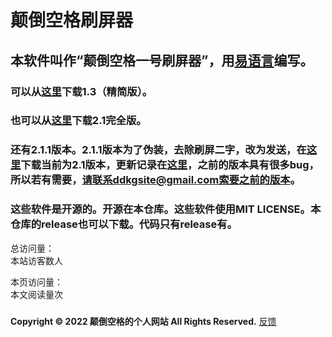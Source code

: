 # 颠倒空格刷屏器
## 本软件叫作“颠倒空格一号刷屏器”，用[易语言](http://www.dywt.com.cn/)编写。

### 可以从[这里](https://diandaokongge.github.io/sp/1.3.exe)下载1.3（精简版）。
### 也可以从[这里](https://diandaokongge.github.io/sp/2.1.exe)下载2.1完全版。
### 还有2.1.1版本。2.1.1版本为了伪装，去除刷屏二字，改为发送，在[这里](https://diandaokongge.github.io/sp/2.1.1.exe)下载当前为2.1版本，更新记录在[这里](https://diandaokongge.github.io/sp/update.md)，之前的版本具有很多bug，所以若有需要，请联系ddkgsite@gmail.com索要之前的版本。
### 这些软件是开源的。开源在本仓库。这些软件使用MIT LICENSE。本仓库的release也可以下载。代码只有release有。


<script type="text/javascript" src="busuanzi.js"></script>    
<script async src="//busuanzi.ibruce.info/busuanzi/2.3/busuanzi.pure.mini.js">
</script>  

总访问量：  
<span id="busuanzi_container_site_uv">
  本站访客数<span id="busuanzi_value_site_uv"></span>人
</span>

本页访问量：  
<span id="busuanzi_container_page_pv">
  本文阅读量<span id="busuanzi_value_page_pv"></span>次
</span>

### <span id="runtime_span"></span><script type="text/javascript">function show_runtime(){window.setTimeout("show_runtime()",1000);X=new Date("11/27/2021 21:04:00");Y=new Date();T=(Y.getTime()-X.getTime());M=24*60*60*1000;a=T/M;A=Math.floor(a);b=(a-A)*24;B=Math.floor(b);c=(b-B)*60;C=Math.floor((b-B)*60);D=Math.floor((c-C)*60);runtime_span.innerHTML="本站已运行: "+A+"天"+B+"小时"+C+"分"+D+"秒"}show_runtime();</script> 
**Copyright © 2022 颠倒空格的个人网站 All Rights Reserved.**   [反馈](https://diandaokongge.github.io/fdbk)
